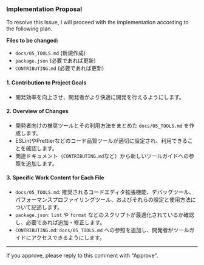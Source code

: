 ### Implementation Proposal

To resolve this Issue, I will proceed with the implementation according to the following plan.

**Files to be changed:**
- `docs/05_TOOLS.md` (新規作成)
- `package.json` (必要であれば更新)
- `CONTRIBUTING.md` (必要であれば更新)

#### 1. **Contribution to Project Goals**
- 開発効率を向上させ、開発者がより快適に開発を行えるようにします。

#### 2. **Overview of Changes**
- 開発者向けの推奨ツールとその利用方法をまとめた `docs/05_TOOLS.md` を作成します。
- ESLintやPrettierなどのコード品質ツールが適切に設定され、利用できることを確認します。
- 関連ドキュメント（`CONTRIBUTING.md`など）から新しいツールガイドへの参照を追加します。

#### 3. **Specific Work Content for Each File**
- `docs/05_TOOLS.md`: 推奨されるコードエディタ拡張機能、デバッグツール、パフォーマンスプロファイリングツール、およびそれらの設定と使用方法について記述します。
- `package.json`: `lint` や `format` などのスクリプトが最適化されているか確認し、必要であれば追加・修正します。
- `CONTRIBUTING.md`: `docs/05_TOOLS.md` への参照を追加し、開発者がツールガイドにアクセスできるようにします。

---
If you approve, please reply to this comment with "Approve".